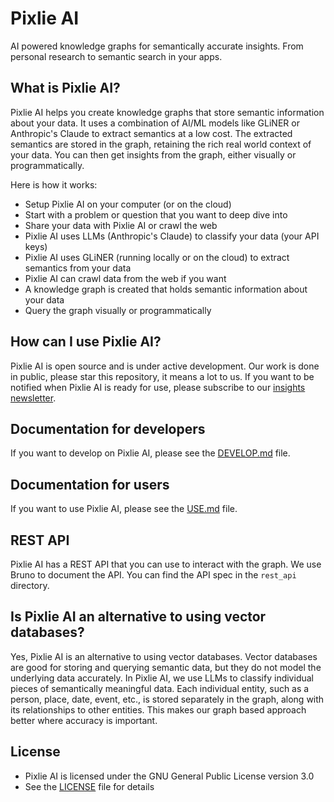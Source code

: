 # Pixlie AI
AI powered knowledge graphs for semantically accurate insights. From personal research to semantic search in your apps.

## What is Pixlie AI?
Pixlie AI helps you create knowledge graphs that store semantic information about your data.
It uses a combination of AI/ML models like GLiNER or Anthropic's Claude to extract semantics at a low cost.
The extracted semantics are stored in the graph, retaining the rich real world context of your data.
You can then get insights from the graph, either visually or programmatically.

Here is how it works:
- Setup Pixlie AI on your computer (or on the cloud)
- Start with a problem or question that you want to deep dive into
- Share your data with Pixlie AI or crawl the web
- Pixlie AI uses LLMs (Anthropic's Claude) to classify your data (your API keys)
- Pixlie AI uses GLiNER (running locally or on the cloud) to extract semantics from your data
- Pixlie AI can crawl data from the web if you want
- A knowledge graph is created that holds semantic information about your data
- Query the graph visually or programmatically

## How can I use Pixlie AI?
Pixlie AI is open source and is under active development. Our work is done in public, please star this repository, it means a lot to us.
If you want to be notified when Pixlie AI is ready for use, please subscribe to our [insights newsletter](https://pixlie.com/insights).

## Documentation for developers
If you want to develop on Pixlie AI, please see the [DEVELOP.md](DEVELOP.md) file.

## Documentation for users
If you want to use Pixlie AI, please see the [USE.md](USE.md) file.

## REST API
Pixlie AI has a REST API that you can use to interact with the graph. We use Bruno to document the API.
You can find the API spec in the `rest_api` directory.

## Is Pixlie AI an alternative to using vector databases?
Yes, Pixlie AI is an alternative to using vector databases. Vector databases are good for storing and querying semantic data,
but they do not model the underlying data accurately. In Pixlie AI, we use LLMs to classify individual pieces of semantically
meaningful data. Each individual entity, such as a person, place, date, event, etc., is stored separately in the graph, along with its relationships to other entities. This makes our graph based approach better where accuracy is
important.

## License
- Pixlie AI is licensed under the GNU General Public License version 3.0
- See the [LICENSE](LICENSE) file for details
